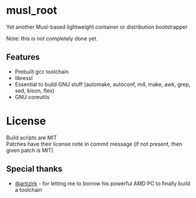 # musl_root

Yet another Musl-based lightweight container or distribution bootstrapper

Note: this is not completely done yet.

## Features

- Prebuilt gcc toolchain
- libressl
- Essential to build GNU stuff (automake, autoconf, m4, make, awk, grep, sed, bison, flex)
- GNU coreutils

# License
Build scripts are MIT  
Patches have their license note in commit message (if not present, then given
patch is MIT)

## Special thanks
- [@artizirk](https://keybase.io/artizirk) - for letting me to borrow his powerful AMD PC to finally build a toolchain
